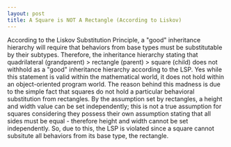 ```yaml
---
layout: post
title: A Square is NOT A Rectangle (According to Liskov)
---
```


According to the Liskov Substitution Principle, a "good" inheritance hierarchy will require that behaviors from base types must be substitutable by their subtypes. Therefore, the inheritance hierarchy stating that quadrilateral (grandparent) > rectangle (parent) > square (child) does not withhold as a "good" inheritance hierarchy according to the LSP. 
Yes while this statement is valid within the mathematical world, it does not hold within an object-oriented program world. The reason behind this madness is due to the simple fact that squares do not hold a particular behavioral substitution from rectangles. By the assumption set by rectangles, a height and width value can be set independently; this is not a true assumption for squares considering they possess their own assumption stating that all sides must be equal - therefore height and width cannot be set independently. 
So, due to this, the LSP is violated since a square cannot subsitute all behaviors from its base type, the rectangle.
